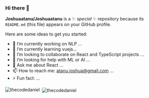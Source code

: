 ### Hi there 👋


**Joshuaatanu/Joshuaatanu** is a ✨ _special_ ✨ repository because its `README.md` (this file) appears on your GitHub profile.

Here are some ideas to get you started:

- 🔭 I’m currently working on NLP ...
- 🌱 I’m currently learning vuejs...
- 👯 I’m looking to collaborate on React and TypeScript projects ...
- 🤔 I’m looking for help with ML or AI ...
- 💬 Ask me about React ...
- 📫 How to reach me: atanu.joshua@gmail.com ...
- ⚡ Fun fact: ...

<p><img align="left" src="https://github-readme-stats.vercel.app/api/top-langs?username=Joshuaatanu&show_icons=true&locale=en&layout=compact" alt="thecodedaniel" /></p>

<p>&nbsp;<img align="center" src="https://github-readme-stats.vercel.app/api?username=Joshuaatanu&show_icons=true&locale=en" alt="thecodedaniel" /></p>
